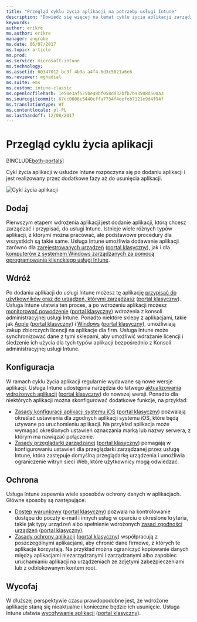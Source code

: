 ```yaml
---
title: "Przegląd cyklu życia aplikacji na potrzeby usługi Intune"
description: "Dowiedz się więcej na temat cyklu życia aplikacji zarządzanych przez usługę Intune — od momentu ich dodania do ich ewentualnego wycofania."
keywords: 
author: erikre
ms.author: erikre
manager: angrobe
ms.date: 06/07/2017
ms.topic: article
ms.prod: 
ms.service: microsoft-intune
ms.technology: 
ms.assetid: 60347012-bc3f-4b9a-a4f4-6d3c5021a6e6
ms.reviewer: mghadial
ms.suite: ems
ms.custom: intune-classic
ms.openlocfilehash: 1e50e3af525be48bf058dd32bfb7b93508d500a3
ms.sourcegitcommit: 67ec0606c5440cffa7734f4eefeb7121e9d4f94f
ms.translationtype: HT
ms.contentlocale: pl-PL
ms.lasthandoff: 12/08/2017
---
```

# <a name="overview-of-the-app-lifecycle"></a>Przegląd cyklu życia aplikacji

[!INCLUDE[both-portals](./includes/note-for-both-portals.md)]

Cykl życia aplikacji w usłudze Intune rozpoczyna się po dodaniu aplikacji i jest realizowany przez dodatkowe fazy aż do usunięcia aplikacji.

![Cykl życia aplikacji](./media/app-lifecycle.png "Cykl życia aplikacji Intune")

## <a name="add"></a>Dodaj

Pierwszym etapem wdrożenia aplikacji jest dodanie aplikacji, którą chcesz zarządzać i przypisać, do usługi Intune. Istnieje wiele różnych typów aplikacji, z którymi można pracować, ale podstawowe procedury dla wszystkich są takie same. Usługa Intune umożliwia dodawanie aplikacji zarówno dla [zarejestrowanych urządzeń](apps-add.md) ([portal klasyczny](/intune-classic/deploy-use/add-apps-for-mobile-devices-in-microsoft-intune)), jak i dla [komputerów z systemem Windows zarządzanych za pomocą oprogramowania klienckiego usługi Intune](/intune-classic/deploy-use/add-apps-for-windows-pcs-in-microsoft-intune).

## <a name="deploy"></a>Wdróż

Po dodaniu aplikacji do usługi Intune możesz tę aplikację [przypisać do użytkowników oraz do urządzeń, którymi zarządzasz](apps-deploy.md) ([portal klasyczny](/intune-classic/deploy-use/deploy-apps)). Usługa Intune ułatwia ten proces, a po wdrożeniu aplikacji możesz [monitorować powodzenie](apps-monitor.md) ([portal klasyczny](/intune-classic/deploy-use/monitor-apps-in-microsoft-intune)) wdrożenia z konsoli administracyjnej usługi Intune. Ponadto niektóre sklepy z aplikacjami, takie jak [Apple](vpp-apps-ios.md) ([portal klasyczny](/intune-classic/deploy-use/manage-ios-apps-you-purchased-through-a-volume-purchase-program-with-microsoft-intune)) i [Windows](windows-store-for-business.md) ([portal klasyczny](/intune-classic/deploy-use/manage-apps-you-purchased-from-the-windows-store-for-business-with-microsoft-intune)), umożliwiają zakup zbiorczych licencji na aplikacje dla firm. Usługa Intune może synchronizować dane z tymi sklepami, aby umożliwić wdrażanie licencji i śledzenie ich użycia dla tych typów aplikacji bezpośrednio z Konsoli administracyjnej usługi Intune.

## <a name="configure"></a>Konfiguracja

W ramach cyklu życia aplikacji regularnie wydawane są nowe wersje aplikacji. Usługa Intune udostępnia narzędzia do łatwego [aktualizowania wdrożonych aplikacji](apps-add.md) ([portal klasyczny](/intune-classic/deploy-use/update-apps-using-microsoft-intune)) do nowszej wersji. Ponadto dla niektórych aplikacji można skonfigurować dodatkowe funkcje, na przykład:
- [Zasady konfiguracji aplikacji systemu iOS](app-configuration-policies-use-ios.md) ([portal klasyczny](/intune-classic/deploy-use/configure-ios-apps-with-mobile-app-configuration-policies-in-microsoft-intune)) pozwalają określać ustawienia dla zgodnych aplikacji systemu iOS, które będą używane po uruchomieniu aplikacji. Na przykład aplikacja może wymagać określonych ustawień oznaczania marką lub nazwy serwera, z którym ma nawiązać połączenie.
- [Zasady przeglądarki zarządzanej](app-configuration-managed-browser.md) ([portal klasyczny](/intune-classic/deploy-use/manage-internet-access-using-managed-browser-policies)) pomagają w konfigurowaniu ustawień dla przeglądarki zarządzanej przez usługę Intune, która zastępuje domyślną przeglądarkę urządzenia i umożliwia ograniczenie witryn sieci Web, które użytkownicy mogą odwiedzać.

## <a name="protect"></a>Ochrona

Usługa Intune zapewnia wiele sposobów ochrony danych w aplikacjach. Główne sposoby są następujące:
- [Dostęp warunkowy](conditional-access.md) ([portal klasyczny](/intune-classic/deploy-use/restrict-access-to-email-and-o365-services-with-microsoft-intune)) pozwala na kontrolowanie dostępu do poczty e-mail i innych usług w oparciu o określone kryteria, takie jak typy urządzeń albo spełnienie wdrożonych [zasad zgodności urządzeń](device-compliance.md) ([portal klasyczny](/intune-classic/deploy-use/introduction-to-device-compliance-policies-in-microsoft-intune)).
- [Zasady ochrony aplikacji](app-protection-policy.md) ([portal klasyczny](/intune-classic/deploy-use/protect-app-data-using-mobile-app-management-policies-with-microsoft-intune)) współpracują z poszczególnymi aplikacjami, aby chronić dane firmowe, z których te aplikacje korzystają. Na przykład można ograniczyć kopiowanie danych między aplikacjami niezarządzanymi i zarządzanymi albo zapobiec uruchamianiu aplikacji na urządzeniach ze zdjętymi zabezpieczeniami lub z odblokowanym kontem root.

## <a name="retire"></a>Wycofaj

W dłuższej perspektywie czasu prawdopodobne jest, że wdrożone aplikacje staną się nieaktualne i konieczne będzie ich usunięcie. Usługa Intune ułatwia [wycofywanie aplikacji](device-management.md) ([portal klasyczny](/intune-classic/deploy-use/retire-apps-using-microsoft-intune)).
